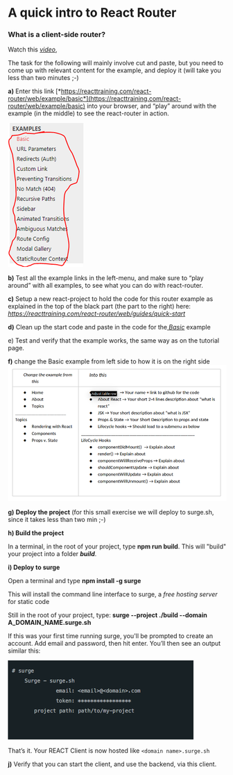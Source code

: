 # A quick intro to React Router

### What is a client-side router?


Watch this [*video*](https://www.youtube.com/watch?v=l9eyot_IXLY),

The task for the following will mainly involve cut and paste, but you
need to come up with relevant content for the example, and deploy it
(will take you less than two minutes ;-)

**a)** Enter this link [*https://reacttraining.com/react-router/web/example/basic*](https://reacttraining.com/react-router/web/example/basic)
into your browser, and “play” around with the example (in the middle) to
see the react-router in action.

![](media/react_router_list.png)

**b)** Test all the example links in the left-menu, and make sure to
“play around” with all examples, to see what you can do with
react-router.

**c)** Setup a new react-project to hold the code for this router
example as explained in the top of the black part (the part to the
right) here:[
](https://reacttraining.com/react-router/web/guides/quick-start)*https://reacttraining.com/react-router/web/guides/quick-start*

**d)** Clean up the start code and paste in the code for the[
](https://reacttraining.com/react-router/web/example/basic)[*Basic*](https://reacttraining.com/react-router/web/example/basic)
example

e\) Test and verify that the example works, the same way as on the
tutorial page.

**f)** change the Basic example from left side to how it is on the right side
![](media/react_router_lists2.png)

**g)** **Deploy the project** (for this small exercise we will deploy to
surge.sh, since it takes less than two min ;-)

**h) Build the project**

In a terminal, in the root of your project, type **npm run build**. This
will "build" your project into a folder ***build***.

**i) Deploy to surge**

Open a terminal and type **npm install -g surge**

This will install the command line interface to surge, a *free hosting
server* for static code

Still in the root of your project, type: **surge --project ./build
--domain A\_DOMAIN\_NAME.surge.sh**

If this was your first time running surge, you'll be prompted to create
an account. Add email and password, then hit enter. You’ll then see an
output similar this:

![](media/surge.png)

That’s it. Your REACT Client is now hosted like `<domain name>.surge.sh`

**j)** Verify that you can start the client, and use the backend, via
this client.
